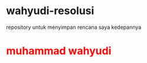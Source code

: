 # wahyudi-resolusi
repository untuk menyimpan rencana saya kedepannya
<h1 style="color: red;">muhammad wahyudi<h1>
